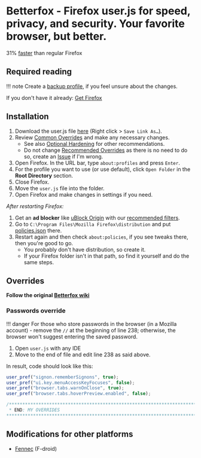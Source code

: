 # Betterfox - Firefox user.js for speed, privacy, and security. Your favorite browser, but better.
31% [faster](https://medium.com/@mihirgrand/comparing-popular-firefox-forks-6fa83fdfdaad#:~:text=31%25%20more%20than%20vanilla%20Firefox) than regular Firefox 

## Required reading
!!! note
    Create a [backup profile](https://github.com/yokoffing/Betterfox/wiki/Backup), if you feel unsure about the changes.

If you don't have it already: [Get Firefox](https://www.mozilla.org/en-US/firefox/all/#product-desktop-release)

## Installation
1. Download the user.js file [here](https://raw.githubusercontent.com/TeamDominant/Betterfox/main/user.js) (Right click > `Save Link As…`).
2. Review [Common Overrides](https://github.com/yokoffing/Betterfox/wiki/Common-Overrides) and make any necessary changes.
   * See also [Optional Hardening](https://github.com/yokoffing/Betterfox/wiki/Optional-Hardening) for other recommendations.
   * Do not change [Recommended Overrides](https://github.com/TeamDominant/wiki/Recommended-Overrides) as there is no need to do so, create an [Issue](https://github.com/TeamDominant/Betterfox/issues/) if I'm wrong.
3. Open Firefox. In the URL bar, type `about:profiles` and press `Enter`.
4. For the profile you want to use (or use default), click `Open Folder` in the **Root Directory** section.
5. Close Firefox.
6. Move the `user.js` file into the folder.
7. Open Firefox and make changes in settings if you need.  

*After restarting Firefox:* 

1. Get an **ad blocker** like [uBlock Origin](https://addons.mozilla.org/blog/ublock-origin-everything-you-need-to-know-about-the-ad-blocker/) with our [recommended filters](https://github.com/yokoffing/filterlists#guidelines).
2. Go to `C:\Program Files\Mozilla Firefox\distribution` and put [policies.json](https://raw.githubusercontent.com/TeamDominant/Betterfox/main/policies.json) there.
3. Restart again and then check `about:policies`, if you see tweaks there, then you're good to go.
   * You probably don't have distribution, so create it.
   * If your Firefox folder isn't in that path, so find it yourself and do the same steps.

## Overrides

**Follow the original [Betterfox wiki](https://github.com/yokoffing/Betterfox/wiki)**

### Passwords override
!!! danger 
    For those who store passwords in the browser (in a Mozilla account) - remove the `//` at the beginning of line 238; otherwise, the browser won't suggest entering the saved password.

1. Open `user.js` with any IDE
2. Move to the end of file and edit line 238 as said above.

In result, code should look like this:
```js title="user.js" linenums="238" hl_lines="1"
user_pref("signon.rememberSignons", true);
user_pref("ui.key.menuAccessKeyFocuses", false);
user_pref("browser.tabs.warnOnClose", true);
user_pref("browser.tabs.hoverPreview.enabled", false);

/****************************************************************************
 * END: MY OVERRIDES                                                        *
****************************************************************************/
```

## Modifications for other platforms
- [Fennec](https://f-droid.org/packages/org.mozilla.fennec_fdroid/) (F-droid)